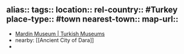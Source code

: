alias::
tags::
location::
rel-country:: #Turkey
place-type:: #town
nearest-town::
map-url::
-
- [Mardin Museum | Turkish Museums](https://turkishmuseums.com/museum/detail/2148-mardin-museum/2148/4)
- nearby: [[Ancient City of Dara]]
-

